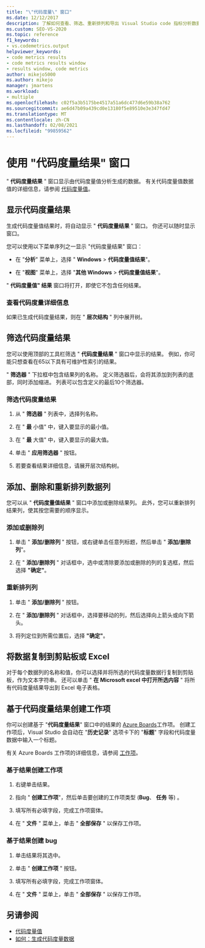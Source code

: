 ```yaml
---
title: "\"代码度量\" 窗口"
ms.date: 12/12/2017
description: 了解如何查看、筛选、重新排列和导出 Visual Studio code 指标分析数据。 请参阅如何基于代码度量结果创建工作项。
ms.custom: SEO-VS-2020
ms.topic: reference
f1_keywords:
- vs.codemetrics.output
helpviewer_keywords:
- code metrics results
- code metrics results window
- results window, code metrics
author: mikejo5000
ms.author: mikejo
manager: jmartens
ms.workload:
- multiple
ms.openlocfilehash: c02f5a3b5175be4517a51a6dc477d6e59b38a762
ms.sourcegitcommit: ae6d47b09a439cd0e13180f5e89510e3e347fd47
ms.translationtype: MT
ms.contentlocale: zh-CN
ms.lasthandoff: 02/08/2021
ms.locfileid: "99859562"
---
```

# <a name="use-the-code-metrics-results-window"></a>使用 "代码度量结果" 窗口

" **代码度量结果** " 窗口显示由代码度量值分析生成的数据。 有关代码度量值数据值的详细信息，请参阅 [代码度量值](../code-quality/code-metrics-values.md)。

## <a name="display-code-metrics-results"></a>显示代码度量结果

生成代码度量值结果时，将自动显示 " **代码度量结果** " 窗口。 你还可以随时显示窗口。

您可以使用以下菜单序列之一显示 "代码度量结果" 窗口：

- 在 "**分析**" 菜单上，选择 " **Windows**  >  **代码度量值结果**"。

- 在 "**视图**" 菜单上，选择 "**其他 Windows**  >  **代码度量值结果**"。

" **代码度量值" 结果** 窗口将打开，即使它不包含任何结果。

### <a name="to-view-code-metrics-details"></a>查看代码度量详细信息

如果已生成代码度量结果，则在 " **层次结构** " 列中展开树。

## <a name="filter-code-metrics-results"></a>筛选代码度量结果

您可以使用顶部的工具栏筛选 " **代码度量结果** " 窗口中显示的结果。 例如，你可能只想查看在65以下具有可维护性索引的结果。

" **筛选器** " 下拉框中包含结果列的名称。 定义筛选器后，会将其添加到列表的底部，同时添加缩进。 列表可以包含定义的最后10个筛选器。

### <a name="to-filter-the-code-metrics-results"></a>筛选代码度量结果

1. 从 " **筛选器** " 列表中，选择列名称。

2. 在 " **最** 小值" 中，键入要显示的最小值。

3. 在 " **最** 大值" 中，键入要显示的最大值。

4. 单击 " **应用筛选器** " 按钮。

5. 若要查看结果详细信息，请展开层次结构树。

## <a name="add-remove-and-rearrange-data-columns"></a>添加、删除和重新排列数据列

您可以从 " **代码度量值结果** " 窗口中添加或删除结果列。 此外，您可以重新排列结果列，使其按您需要的顺序显示。

### <a name="add-or-remove-a-column"></a>添加或删除列

1. 单击 " **添加/删除列** " 按钮，或右键单击任意列标题，然后单击 " **添加/删除列**"。

1. 在 " **添加/删除列** " 对话框中，选中或清除要添加或删除的列的复选框，然后选择 **"确定"**。

### <a name="rearrange-columns"></a>重新排列列

1. 单击 " **添加/删除列** " 按钮。

1. 在 " **添加/删除列** " 对话框中，选择要移动的列，然后选择向上箭头或向下箭头。

1. 将列定位到所需位置后，选择 **"确定"**。

## <a name="copy-data-to-the-clipboard-or-excel"></a>将数据复制到剪贴板或 Excel

对于每个数据列的名称和值，你可以选择并将所选的代码度量数据行复制到剪贴板，作为文本字符串。 还可以单击 " **在 Microsoft excel 中打开所选内容** " 将所有代码度量结果导出到 Excel 电子表格。

## <a name="create-a-work-item-based-on-code-metric-results"></a>基于代码度量结果创建工作项

你可以创建基于 "**代码度量结果**" 窗口中的结果的 [Azure Boards](/azure/devops/boards/index?view=vsts&preserve-view=true)工作项。 创建工作项后，Visual Studio 会自动在 "**历史记录**" 选项卡下的 "**标题**" 字段和代码度量数据中输入一个标题。

有关 Azure Boards 工作项的详细信息，请参阅 [工作项](/azure/devops/boards/work-items/index?view=vsts&preserve-view=true)。

### <a name="to-create-a-work-item-based-on-a-result"></a>基于结果创建工作项

1. 右键单击结果。

2. 指向 " **创建工作项**"，然后单击要创建的工作项类型 (**Bug**、 **任务** 等) 。

3. 填写所有必填字段，完成工作项窗体。

4. 在 " **文件** " 菜单上，单击 " **全部保存** " 以保存工作项。

### <a name="to-create-a-bug-based-on-a-result"></a>基于结果创建 bug

1. 单击结果将其选中。

2. 单击 " **创建工作项** " 按钮。

3. 填写所有必填字段，完成工作项窗体。

4. 在 " **文件** " 菜单上，单击 " **全部保存** " 以保存工作项。

## <a name="see-also"></a>另请参阅

- [代码度量值](../code-quality/code-metrics-values.md)
- [如何：生成代码度量数据](../code-quality/how-to-generate-code-metrics-data.md)

